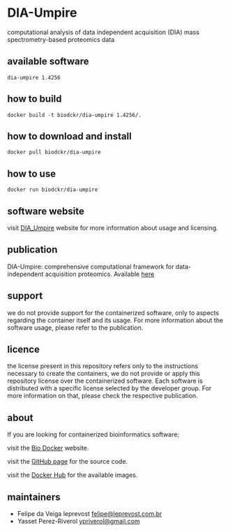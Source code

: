 DIA-Umpire
=====
computational analysis of data independent acquisition (DIA) mass spectrometry-based proteomics data


available software
--------
`dia-umpire 1.4256`


how to build
------------
`docker build -t biodckr/dia-umpire 1.4256/.`


how to download and install
---------------------------
`docker pull biodckr/dia-umpire`


how to use
------------
`docker run biodckr/dia-umpire`


software website
----------------
visit [DIA_Umpire](http://diaumpire.sourceforge.net/) website for more information about usage and licensing.


publication
-----------
DIA-Umpire: comprehensive computational framework for data-independent acquisition proteomics. Available [here](http://www.nature.com/nmeth/journal/v12/n3/full/nmeth.3255.html)


support
-------
we do not provide support for the containerized software, only to aspects regarding the container itself
and its usage. For more information about the software usage, please refer to the publication.


licence
-------
the license present in this repository refers only to the instructions necessary to create the containers, we do not provide or apply this repository license over the containerized software. Each software is distributed with a specific license selected by the developer group. For more information on that, please check the respective publication.


about
-----
If you are looking for containerized bioinformatics software;

visit the [Bio Docker](http://biodocker.github.io "Bio Docker") website.

visit the [GitHub page](https://github.com/BioDocker/) for the source code.

visit the [Docker Hub](https://registry.hub.docker.com/repos/biodckr/) for the available images.


maintainers
-----------
* Felipe da Veiga leprevost <felipe@leprevost.com.br>
* Yasset Perez-Riverol <ypriverol@gmail.com>
